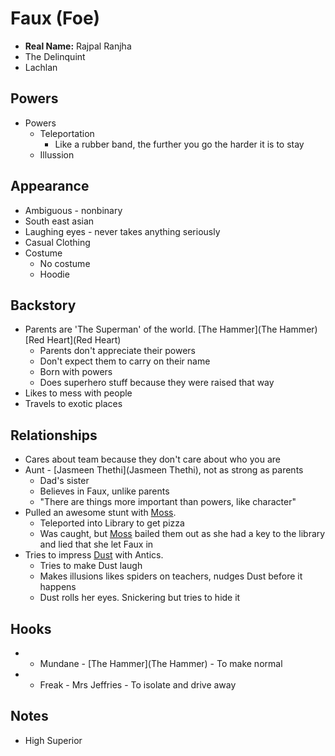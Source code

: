 # Faux (Foe)
* **Real Name:** Rajpal Ranjha
* The Delinquint
* Lachlan

## Powers
* Powers
  * Teleportation
    * Like a rubber band, the further you go the harder it is to stay
  * Illussion

## Appearance
* Ambiguous - nonbinary
* South east asian
* Laughing eyes - never takes anything seriously
* Casual Clothing
* Costume
  * No costume
  * Hoodie
  
## Backstory
* Parents are 'The Superman' of the world. [The Hammer](The Hammer) [Red Heart](Red Heart)
  * Parents don't appreciate their powers
  * Don't expect them to carry on their name
  * Born with powers
  * Does superhero stuff because they were raised that way
* Likes to mess with people
* Travels to exotic places

## Relationships
* Cares about team because they don't care about who you are
* Aunt - [Jasmeen Thethi](Jasmeen Thethi), not as strong as parents
  * Dad's sister
  * Believes in Faux, unlike parents
  * "There are things more important than powers, like character"
* Pulled an awesome stunt with [Moss](Moss).
  * Teleported into Library to get pizza
  * Was caught, but [Moss](Moss) bailed them out as she had a key to the library and lied that she let Faux in
* Tries to impress [Dust](Dust) with Antics.
  * Tries to make Dust laugh
  * Makes illusions likes spiders on teachers, nudges Dust before it happens
  * Dust rolls her eyes. Snickering but tries to hide it

## Hooks
* + Mundane - [The Hammer](The Hammer) - To make normal
* + Freak - Mrs Jeffries - To isolate and drive away

## Notes
* High Superior
